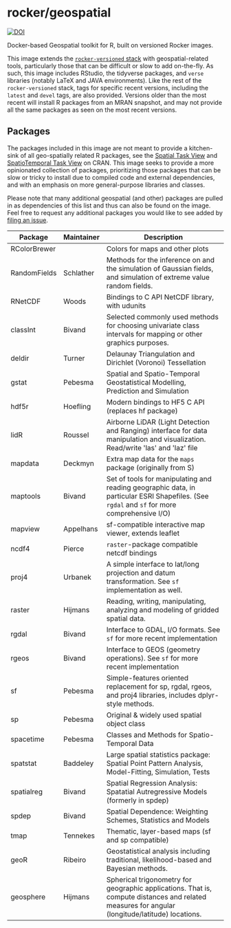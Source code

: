 # rocker/geospatial

[![DOI](https://zenodo.org/badge/85984414.svg)](https://zenodo.org/badge/latestdoi/85984414)


Docker-based Geospatial toolkit for R, built on versioned Rocker images. 

This image extends the [`rocker-versioned` stack](https://github.com/rocker-org/rocker-versioned) with geospatial-related tools, particularly those that can be difficult or slow to add on-the-fly.  As such, this image includes RStudio, the tidyverse packages, and `verse` libraries (notably LaTeX and JAVA environments).  Like the rest of the `rocker-versioned` stack, tags for specific recent versions, including the `latest` and `devel` tags, are also provided. Versions older than the most recent will install R packages from an MRAN snapshot, and may not provide all the same packages as seen on the most recent versions.    

## Packages


The packages included in this image are not meant to provide a kitchen-sink of all geo-spatially related R packages, see the [Spatial Task View](https://cran.r-project.org/web/views/Spatial.html) and [SpatioTemporal Task View](https://cran.r-project.org/web/views/SpatioTemporal.html) on CRAN.  This image seeks to provide a more opinionated collection of packages, prioritizing those packages that can be slow or tricky to install due to compiled code and external dependencies, and with an emphasis on more general-purpose libraries and classes.

Please note that many additional geospatial (and other) packages are pulled in as dependencies of this list and thus can also be found on the image.  Feel free to request any additional packages you would like to see added by [filing an issue](https://github.com/rocker-org/geospatial/issues). 

Package       | Maintainer| Description 
--------------|-----------|----------------------------------
RColorBrewer  |           | Colors for maps and other plots
RandomFields  |Schlather  | Methods for the inference on and the simulation of Gaussian fields, and simulation of extreme value random fields.
RNetCDF       | Woods     | Bindings to C API NetCDF library, with udunits 
classInt      | Bivand    | Selected commonly used methods for choosing univariate class intervals for mapping or other graphics purposes.
deldir        | Turner    | Delaunay Triangulation and Dirichlet (Voronoi) Tessellation 
gstat         | Pebesma   | Spatial and Spatio-Temporal Geostatistical Modelling, Prediction and Simulation
hdf5r         | Hoefling  | Modern bindings to HF5 C API (replaces hf package)
lidR          | Roussel   | Airborne LiDAR (Light Detection and Ranging) interface for data manipulation and visualization. Read/write 'las' and 'laz' file
mapdata       | Deckmyn   | Extra map data for the `maps` package (originally from S)
maptools      | Bivand    | Set of tools for manipulating and reading geographic data, in particular ESRI Shapefiles.  (See `rgdal` and `sf` for more comprehensive I/O)
mapview       | Appelhans | sf-compatible interactive map viewer, extends leaflet
ncdf4         | Pierce    | `raster`-package compatible netcdf bindings
proj4         | Urbanek   | A simple interface to lat/long projection and datum transformation.  See `sf` implementation as well. 
raster        | Hijmans   | Reading, writing, manipulating, analyzing and modeling of gridded spatial data.
rgdal         | Bivand    | Interface to GDAL, I/O formats. See `sf` for more recent implementation
rgeos         | Bivand    | Interface to GEOS (geometry operations). See `sf` for more recent implementation
sf            | Pebesma   | Simple-features oriented replacement for sp, rgdal, rgeos, and proj4 libraries, includes dplyr-style methods.
sp            | Pebesma   | Original & widely used spatial object class
spacetime     | Pebesma   | Classes and Methods for Spatio-Temporal Data
spatstat      | Baddeley  | Large spatial statistics package: Spatial Point Pattern Analysis, Model-Fitting, Simulation, Tests
spatialreg    | Bivand    | Spatial Regression Analysis: Spatatial Autregressive Models (formerly in spdep)
spdep         | Bivand    | Spatial Dependence: Weighting Schemes, Statistics and Models
tmap          | Tennekes  | Thematic, layer-based maps (sf and sp compatible)
geoR          | Ribeiro   | Geostatistical analysis including traditional, likelihood-based and Bayesian methods.
geosphere     | Hijmans   | Spherical trigonometry for geographic applications. That is, compute distances and related measures for angular (longitude/latitude) locations. 

 
